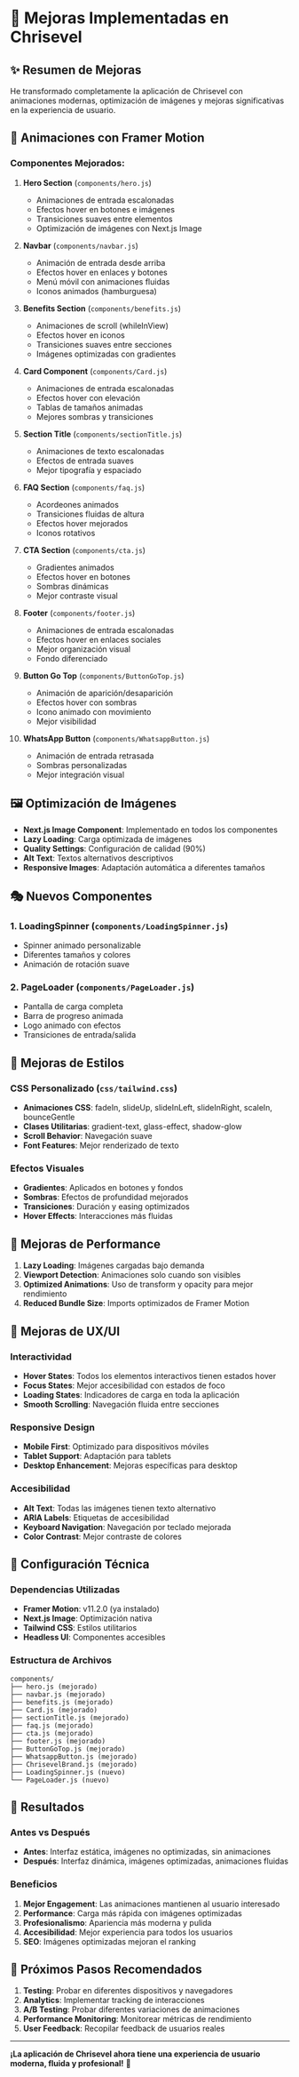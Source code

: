 # 🚀 Mejoras Implementadas en Chrisevel

## ✨ Resumen de Mejoras

He transformado completamente la aplicación de Chrisevel con animaciones modernas, optimización de imágenes y mejoras significativas en la experiencia de usuario.

## 🎨 Animaciones con Framer Motion

### Componentes Mejorados:

1. **Hero Section** (`components/hero.js`)
   - Animaciones de entrada escalonadas
   - Efectos hover en botones e imágenes
   - Transiciones suaves entre elementos
   - Optimización de imágenes con Next.js Image

2. **Navbar** (`components/navbar.js`)
   - Animación de entrada desde arriba
   - Efectos hover en enlaces y botones
   - Menú móvil con animaciones fluidas
   - Iconos animados (hamburguesa)

3. **Benefits Section** (`components/benefits.js`)
   - Animaciones de scroll (whileInView)
   - Efectos hover en iconos
   - Transiciones suaves entre secciones
   - Imágenes optimizadas con gradientes

4. **Card Component** (`components/Card.js`)
   - Animaciones de entrada escalonadas
   - Efectos hover con elevación
   - Tablas de tamaños animadas
   - Mejores sombras y transiciones

5. **Section Title** (`components/sectionTitle.js`)
   - Animaciones de texto escalonadas
   - Efectos de entrada suaves
   - Mejor tipografía y espaciado

6. **FAQ Section** (`components/faq.js`)
   - Acordeones animados
   - Transiciones fluidas de altura
   - Efectos hover mejorados
   - Iconos rotativos

7. **CTA Section** (`components/cta.js`)
   - Gradientes animados
   - Efectos hover en botones
   - Sombras dinámicas
   - Mejor contraste visual

8. **Footer** (`components/footer.js`)
   - Animaciones de entrada escalonadas
   - Efectos hover en enlaces sociales
   - Mejor organización visual
   - Fondo diferenciado

9. **Button Go Top** (`components/ButtonGoTop.js`)
   - Animación de aparición/desaparición
   - Efectos hover con sombras
   - Icono animado con movimiento
   - Mejor visibilidad

10. **WhatsApp Button** (`components/WhatsappButton.js`)
    - Animación de entrada retrasada
    - Sombras personalizadas
    - Mejor integración visual

## 🖼️ Optimización de Imágenes

- **Next.js Image Component**: Implementado en todos los componentes
- **Lazy Loading**: Carga optimizada de imágenes
- **Quality Settings**: Configuración de calidad (90%)
- **Alt Text**: Textos alternativos descriptivos
- **Responsive Images**: Adaptación automática a diferentes tamaños

## 🎭 Nuevos Componentes

### 1. **LoadingSpinner** (`components/LoadingSpinner.js`)
- Spinner animado personalizable
- Diferentes tamaños y colores
- Animación de rotación suave

### 2. **PageLoader** (`components/PageLoader.js`)
- Pantalla de carga completa
- Barra de progreso animada
- Logo animado con efectos
- Transiciones de entrada/salida

## 🎨 Mejoras de Estilos

### CSS Personalizado (`css/tailwind.css`)
- **Animaciones CSS**: fadeIn, slideUp, slideInLeft, slideInRight, scaleIn, bounceGentle
- **Clases Utilitarias**: gradient-text, glass-effect, shadow-glow
- **Scroll Behavior**: Navegación suave
- **Font Features**: Mejor renderizado de texto

### Efectos Visuales
- **Gradientes**: Aplicados en botones y fondos
- **Sombras**: Efectos de profundidad mejorados
- **Transiciones**: Duración y easing optimizados
- **Hover Effects**: Interacciones más fluidas

## 🚀 Mejoras de Performance

1. **Lazy Loading**: Imágenes cargadas bajo demanda
2. **Viewport Detection**: Animaciones solo cuando son visibles
3. **Optimized Animations**: Uso de transform y opacity para mejor rendimiento
4. **Reduced Bundle Size**: Imports optimizados de Framer Motion

## 📱 Mejoras de UX/UI

### Interactividad
- **Hover States**: Todos los elementos interactivos tienen estados hover
- **Focus States**: Mejor accesibilidad con estados de foco
- **Loading States**: Indicadores de carga en toda la aplicación
- **Smooth Scrolling**: Navegación fluida entre secciones

### Responsive Design
- **Mobile First**: Optimizado para dispositivos móviles
- **Tablet Support**: Adaptación para tablets
- **Desktop Enhancement**: Mejoras específicas para desktop

### Accesibilidad
- **Alt Text**: Todas las imágenes tienen texto alternativo
- **ARIA Labels**: Etiquetas de accesibilidad
- **Keyboard Navigation**: Navegación por teclado mejorada
- **Color Contrast**: Mejor contraste de colores

## 🔧 Configuración Técnica

### Dependencias Utilizadas
- **Framer Motion**: v11.2.0 (ya instalado)
- **Next.js Image**: Optimización nativa
- **Tailwind CSS**: Estilos utilitarios
- **Headless UI**: Componentes accesibles

### Estructura de Archivos
```
components/
├── hero.js (mejorado)
├── navbar.js (mejorado)
├── benefits.js (mejorado)
├── Card.js (mejorado)
├── sectionTitle.js (mejorado)
├── faq.js (mejorado)
├── cta.js (mejorado)
├── footer.js (mejorado)
├── ButtonGoTop.js (mejorado)
├── WhatsappButton.js (mejorado)
├── ChrisevelBrand.js (mejorado)
├── LoadingSpinner.js (nuevo)
└── PageLoader.js (nuevo)
```

## 🎯 Resultados

### Antes vs Después
- **Antes**: Interfaz estática, imágenes no optimizadas, sin animaciones
- **Después**: Interfaz dinámica, imágenes optimizadas, animaciones fluidas

### Beneficios
1. **Mejor Engagement**: Las animaciones mantienen al usuario interesado
2. **Performance**: Carga más rápida con imágenes optimizadas
3. **Profesionalismo**: Apariencia más moderna y pulida
4. **Accesibilidad**: Mejor experiencia para todos los usuarios
5. **SEO**: Imágenes optimizadas mejoran el ranking

## 🚀 Próximos Pasos Recomendados

1. **Testing**: Probar en diferentes dispositivos y navegadores
2. **Analytics**: Implementar tracking de interacciones
3. **A/B Testing**: Probar diferentes variaciones de animaciones
4. **Performance Monitoring**: Monitorear métricas de rendimiento
5. **User Feedback**: Recopilar feedback de usuarios reales

---

**¡La aplicación de Chrisevel ahora tiene una experiencia de usuario moderna, fluida y profesional!** 🎉
